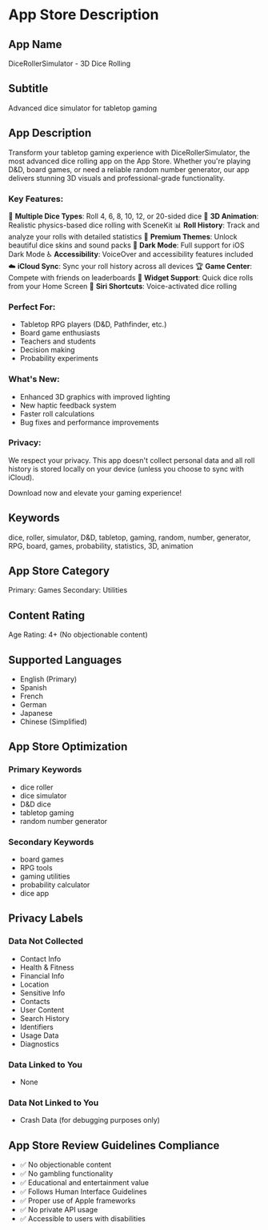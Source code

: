 # App Store Description

## App Name
DiceRollerSimulator - 3D Dice Rolling

## Subtitle
Advanced dice simulator for tabletop gaming

## App Description

Transform your tabletop gaming experience with DiceRollerSimulator, the most advanced dice rolling app on the App Store. Whether you're playing D&D, board games, or need a reliable random number generator, our app delivers stunning 3D visuals and professional-grade functionality.

### Key Features:
🎲 **Multiple Dice Types**: Roll 4, 6, 8, 10, 12, or 20-sided dice
🎯 **3D Animation**: Realistic physics-based dice rolling with SceneKit
📊 **Roll History**: Track and analyze your rolls with detailed statistics
🎨 **Premium Themes**: Unlock beautiful dice skins and sound packs
🌙 **Dark Mode**: Full support for iOS Dark Mode
♿ **Accessibility**: VoiceOver and accessibility features included
☁️ **iCloud Sync**: Sync your roll history across all devices
🏆 **Game Center**: Compete with friends on leaderboards
📱 **Widget Support**: Quick dice rolls from your Home Screen
🎤 **Siri Shortcuts**: Voice-activated dice rolling

### Perfect For:
- Tabletop RPG players (D&D, Pathfinder, etc.)
- Board game enthusiasts
- Teachers and students
- Decision making
- Probability experiments

### What's New:
- Enhanced 3D graphics with improved lighting
- New haptic feedback system
- Faster roll calculations
- Bug fixes and performance improvements

### Privacy:
We respect your privacy. This app doesn't collect personal data and all roll history is stored locally on your device (unless you choose to sync with iCloud).

Download now and elevate your gaming experience!

## Keywords
dice, roller, simulator, D&D, tabletop, gaming, random, number, generator, RPG, board, games, probability, statistics, 3D, animation

## App Store Category
Primary: Games
Secondary: Utilities

## Content Rating
Age Rating: 4+ (No objectionable content)

## Supported Languages
- English (Primary)
- Spanish
- French
- German
- Japanese
- Chinese (Simplified)

## App Store Optimization
### Primary Keywords
- dice roller
- dice simulator
- D&D dice
- tabletop gaming
- random number generator

### Secondary Keywords
- board games
- RPG tools
- gaming utilities
- probability calculator
- dice app

## Privacy Labels
### Data Not Collected
- Contact Info
- Health & Fitness
- Financial Info
- Location
- Sensitive Info
- Contacts
- User Content
- Search History
- Identifiers
- Usage Data
- Diagnostics

### Data Linked to You
- None

### Data Not Linked to You
- Crash Data (for debugging purposes only)

## App Store Review Guidelines Compliance
- ✅ No objectionable content
- ✅ No gambling functionality
- ✅ Educational and entertainment value
- ✅ Follows Human Interface Guidelines
- ✅ Proper use of Apple frameworks
- ✅ No private API usage
- ✅ Accessible to users with disabilities
